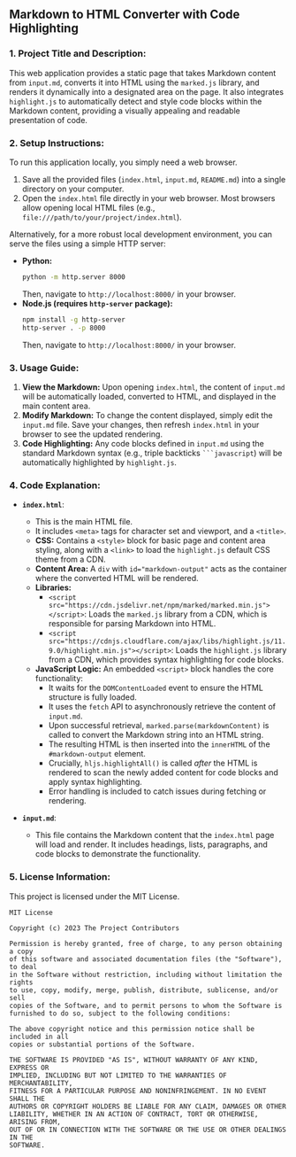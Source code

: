 ## Markdown to HTML Converter with Code Highlighting

### 1. Project Title and Description:

This web application provides a static page that takes Markdown content from `input.md`, converts it into HTML using the `marked.js` library, and renders it dynamically into a designated area on the page. It also integrates `highlight.js` to automatically detect and style code blocks within the Markdown content, providing a visually appealing and readable presentation of code.

### 2. Setup Instructions:

To run this application locally, you simply need a web browser.

1.  Save all the provided files (`index.html`, `input.md`, `README.md`) into a single directory on your computer.
2.  Open the `index.html` file directly in your web browser. Most browsers allow opening local HTML files (e.g., `file:///path/to/your/project/index.html`).

Alternatively, for a more robust local development environment, you can serve the files using a simple HTTP server:

*   **Python:**
    ```bash
    python -m http.server 8000
    ```
    Then, navigate to `http://localhost:8000/` in your browser.
*   **Node.js (requires `http-server` package):**
    ```bash
    npm install -g http-server
    http-server . -p 8000
    ```
    Then, navigate to `http://localhost:8000/` in your browser.

### 3. Usage Guide:

1.  **View the Markdown:** Upon opening `index.html`, the content of `input.md` will be automatically loaded, converted to HTML, and displayed in the main content area.
2.  **Modify Markdown:** To change the content displayed, simply edit the `input.md` file. Save your changes, then refresh `index.html` in your browser to see the updated rendering.
3.  **Code Highlighting:** Any code blocks defined in `input.md` using the standard Markdown syntax (e.g., triple backticks ` ```javascript `) will be automatically highlighted by `highlight.js`.

### 4. Code Explanation:

*   **`index.html`**: 
    *   This is the main HTML file.
    *   It includes `<meta>` tags for character set and viewport, and a `<title>`.
    *   **CSS:** Contains a `<style>` block for basic page and content area styling, along with a `<link>` to load the `highlight.js` default CSS theme from a CDN.
    *   **Content Area:** A `div` with `id="markdown-output"` acts as the container where the converted HTML will be rendered.
    *   **Libraries:**
        *   `<script src="https://cdn.jsdelivr.net/npm/marked/marked.min.js"></script>`: Loads the `marked.js` library from a CDN, which is responsible for parsing Markdown into HTML.
        *   `<script src="https://cdnjs.cloudflare.com/ajax/libs/highlight.js/11.9.0/highlight.min.js"></script>`: Loads the `highlight.js` library from a CDN, which provides syntax highlighting for code blocks.
    *   **JavaScript Logic:** An embedded `<script>` block handles the core functionality:
        *   It waits for the `DOMContentLoaded` event to ensure the HTML structure is fully loaded.
        *   It uses the `fetch` API to asynchronously retrieve the content of `input.md`.
        *   Upon successful retrieval, `marked.parse(markdownContent)` is called to convert the Markdown string into an HTML string.
        *   The resulting HTML is then inserted into the `innerHTML` of the `#markdown-output` element.
        *   Crucially, `hljs.highlightAll()` is called *after* the HTML is rendered to scan the newly added content for code blocks and apply syntax highlighting.
        *   Error handling is included to catch issues during fetching or rendering.

*   **`input.md`**: 
    *   This file contains the Markdown content that the `index.html` page will load and render. It includes headings, lists, paragraphs, and code blocks to demonstrate the functionality.

### 5. License Information:

This project is licensed under the MIT License.

```
MIT License

Copyright (c) 2023 The Project Contributors

Permission is hereby granted, free of charge, to any person obtaining a copy
of this software and associated documentation files (the "Software"), to deal
in the Software without restriction, including without limitation the rights
to use, copy, modify, merge, publish, distribute, sublicense, and/or sell
copies of the Software, and to permit persons to whom the Software is
furnished to do so, subject to the following conditions:

The above copyright notice and this permission notice shall be included in all
copies or substantial portions of the Software.

THE SOFTWARE IS PROVIDED "AS IS", WITHOUT WARRANTY OF ANY KIND, EXPRESS OR
IMPLIED, INCLUDING BUT NOT LIMITED TO THE WARRANTIES OF MERCHANTABILITY,
FITNESS FOR A PARTICULAR PURPOSE AND NONINFRINGEMENT. IN NO EVENT SHALL THE
AUTHORS OR COPYRIGHT HOLDERS BE LIABLE FOR ANY CLAIM, DAMAGES OR OTHER
LIABILITY, WHETHER IN AN ACTION OF CONTRACT, TORT OR OTHERWISE, ARISING FROM,
OUT OF OR IN CONNECTION WITH THE SOFTWARE OR THE USE OR OTHER DEALINGS IN THE
SOFTWARE.
```